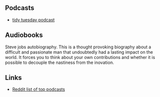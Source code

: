 
## Podcasts

* [tidy tuesday podcast](https://podbay.fm/p/tidy-tuesday)

## Audiobooks

Steve jobs autobiography. This is a thought provoking biography about a difficult and passionate man that undoubtedly had a lasting impact on the world. It forces you to think about your own contributions and whether it is possible to decouple the nastiness from the inovation. 

## Links
* [Reddit list of top podcasts](https://www.reddit.com/r/podcasts/comments/75ilo5/ive_spent_three_years_listening_to_podcasts/)